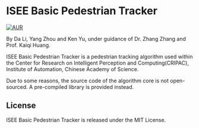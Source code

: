 # ISEE Basic Pedestrian Tracker

[![AUR](https://img.shields.io/npm/l/express.svg)](LICENSE)

By Da Li, Yang Zhou and Ken Yu, under guidance of Dr. Zhang Zhang and Prof. Kaiqi Huang.

ISEE Basic Pedestrian Tracker is a pedestrian tracking algorithm used within the Center for Research on Intelligent Perception and Computing(CRIPAC), Institute of Automation, Chinese Academy of Science. 

Due to some reasons, the source code of the algorithm core is not open-sourced. A pre-compiled library is provided instead.

## License

ISEE Basic Pedestrian Tracker is released under the MIT License.
